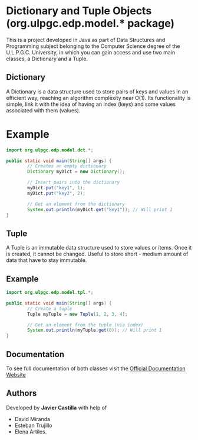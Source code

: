 # Dictionary and Tuple Objects (org.ulpgc.edp.model.* package)

This is a project developed in Java as part of Data Structures and Programming subject belonging to the Computer Science degree
of the U.L.P.G.C. University, in which you can gain access and use two main classes, a Dictionary and a Tuple.

## Dictionary

A Dictionary is a data structure used to store pairs of keys and values in an efficient way, reaching an algorithm
complexity near O(1). Its functionality is simple, link it with the idea of having an index (keys) and some values
associated with them (values).

# Example

```java
import org.ulpgc.edp.model.dct.*;

public static void main(String[] args) {
        // Creates an empty dictionary
        Dictionary myDict = new Dictionary();

        // Insert pairs into the dictionary
        myDict.put("key1", 1);
        myDict.put("key2", 2);

        // Get an element from the dictionary
        System.out.println(myDict.get("key1")); // Will print 1
}

```

## Tuple

A Tuple is an immutable data structure used to store values or items. Once it is created, it cannot be changed.
Useful to store short - medium amount of data that have to stay immutable.

## Example

```java
import org.ulpgc.edp.model.tpl.*;

public static void main(String[] args) {
        // Create a tuple
        Tuple myTuple = new Tuple(1, 2, 3, 4);

        // Get an element from the tuple (via index)
        System.out.println(myTuple.get(0)); // Will print 1
}
```

## Documentation

To see full documentation of both classes visit the [Official Documentation Website]()

## Authors

Developed by **Javier Castilla** with help of
- David Miranda
- Esteban Trujillo
- Elena Artiles.